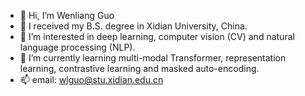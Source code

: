 - 👋 Hi, I’m Wenliang Guo
- :school: I received my B.S. degree in Xidian University, China.
- 👀 I’m interested in deep learning, computer vision (CV) and natural language processing (NLP).
- 🌱 I’m currently learning multi-modal Transformer, representation learning, contrastive learning and masked auto-encoding. 
- 📫 email: wlguo@stu.xidian.edu.cn

<!---
BrightGuo048/BrightGuo048 is a ✨ special ✨ repository because its `README.md` (this file) appears on your GitHub profile.
You can click the Preview link to take a look at your changes.
--->
